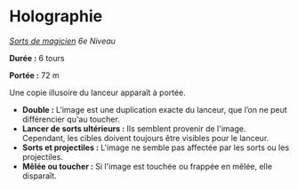 # Holographie


*[Sorts de magicien](../Sorts_de_magicien.md) 6e Niveau*

**Durée :** 6 tours

**Portée :** 72 m

Une copie illusoire du lanceur apparaît à portée.

  - **Double :** L'image est une duplication exacte du lanceur, que l’on
    ne peut différencier qu'au toucher.
  - **Lancer de sorts ultérieurs :** Ils semblent provenir de l'image.
    Cependant, les cibles doivent toujours être visibles pour le
    lanceur.
  - **Sorts et projectiles :** L'image ne semble pas affectée par les
    sorts ou les projectiles.
  - **Mêlée ou toucher :** Si l'image est touchée ou frappée en mêlée,
    elle disparaît.